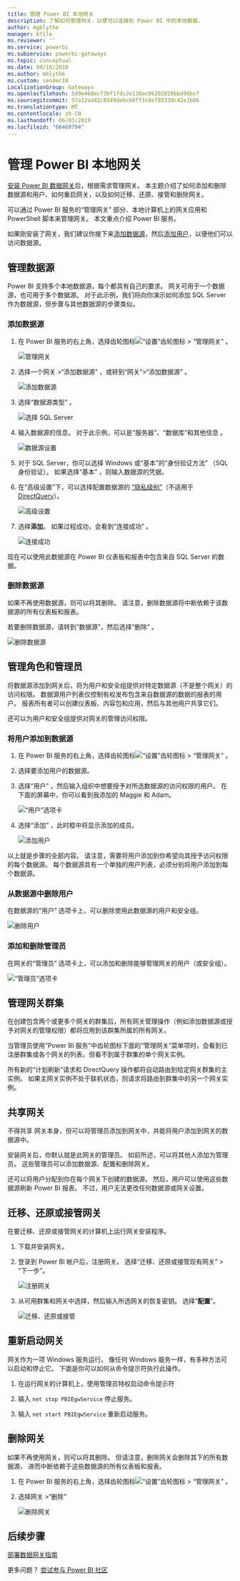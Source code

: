 ```yaml
---
title: 管理 Power BI 本地网关
description: 了解如何管理网关，以便可以连接到 Power BI 中的本地数据。
author: mgblythe
manager: kfile
ms.reviewer: ''
ms.service: powerbi
ms.subservice: powerbi-gateways
ms.topic: conceptual
ms.date: 04/18/2018
ms.author: mblythe
ms.custom: seodec18
LocalizationGroup: Gateways
ms.openlocfilehash: 5d9e468ecf3bf1fdc2e138ac06202820bbd96bcf
ms.sourcegitcommit: 57a12aa42c8549debc60ff1c8e78533dc42e1b86
ms.translationtype: MT
ms.contentlocale: zh-CN
ms.lasthandoff: 06/03/2019
ms.locfileid: "66469794"
---
```

# <a name="manage-a-power-bi-on-premises-gateway"></a>管理 Power BI 本地网关

[安装 Power BI 数据网关](service-gateway-install.md)后，根据需求管理网关。 本主题介绍了如何添加和删除数据源和用户、如何重启网关，以及如何迁移、还原、接管和删除网关。

可以通过 Power BI 服务的“管理网关”  部分、本地计算机上的网关应用和 PowerShell 脚本来管理网关。 本文重点介绍 Power BI 服务。

如果刚安装了网关，我们建议你接下来[添加数据源](#add-a-data-source)，然后[添加用户](#add-users-to-a-data-source)，以便他们可以访问数据源。


## <a name="manage-data-sources"></a>管理数据源

Power BI 支持多个本地数据源，每个都具有自己的要求。 网关可用于一个数据源，也可用于多个数据源。 对于此示例，我们将向你演示如何添加 SQL Server 作为数据源，但步骤与其他数据源的步骤类似。


### <a name="add-a-data-source"></a>添加数据源

1. 在 Power BI 服务的右上角，选择齿轮图标![“设置”齿轮图标](media/service-gateway-manage/icon-gear.png) > “管理网关”  。

    ![管理网关](media/service-gateway-manage/manage-gateways.png)

1. 选择一个网关 >“添加数据源”  ，或转到“网关”>“添加数据源”  。

    ![添加数据源](media/service-gateway-manage/add-data-source.png)

1. 选择“数据源类型”  。

    ![选择 SQL Server](media/service-gateway-manage/select-sql-server.png)


1. 输入数据源的信息。 对于此示例，可以是“服务器”、“数据库”和其他信息   。  

    ![数据源设置](media/service-gateway-manage/data-source-settings.png)

1. 对于 SQL Server，你可以选择 Windows 或“基本”的“身份验证方法”    （SQL 身份验证）。  如果选择“基本”  ，则输入数据源的凭据。

1. 在“高级设置”下，可以选择配置数据源的  [“隐私级别”](https://support.office.com/article/Privacy-levels-Power-Query-CC3EDE4D-359E-4B28-BC72-9BEE7900B540)（不适用于 [DirectQuery](desktop-directquery-about.md)）。

    ![高级设置](media/service-gateway-manage/advanced-settings.png)

1. 选择**添加**。 如果过程成功，会看到“连接成功”  。

    ![连接成功](media/service-gateway-manage/connection-successful.png)

现在可以使用此数据源在 Power BI 仪表板和报表中包含来自 SQL Server 的数据。

### <a name="remove-a-data-source"></a>删除数据源

如果不再使用数据源，则可以将其删除。 请注意，删除数据源将中断依赖于该数据源的所有仪表板和报表。

若要删除数据源，请转到“数据源”，然后选择“删除”  。

![删除数据源](media/service-gateway-manage/remove-data-source.png)


## <a name="manage-users-and-administrators"></a>管理角色和管理员

将数据源添加到网关后，将为用户和安全组提供对特定数据源（不是整个网关）的访问权限。 数据源用户列表仅控制有权发布包含来自数据源的数据的报表的用户。 报表所有者可以创建仪表板、内容包和应用，然后与其他用户共享它们。

还可以为用户和安全组提供对网关的管理访问权限。


### <a name="add-users-to-a-data-source"></a>将用户添加到数据源

1. 在 Power BI 服务的右上角，选择齿轮图标![“设置”齿轮图标](media/service-gateway-manage/icon-gear.png) > “管理网关”  。

2. 选择要添加用户的数据源。

3. 选择“用户”  ，然后输入组织中想要授予对所选数据源的访问权限的用户。 在下面的屏幕中，你可以看到我添加的 Maggie 和 Adam。

    ![“用户”选项卡](media/service-gateway-manage/users-tab.png)

4. 选择“添加”  ，此时框中将显示添加的成员。

    ![添加用户](media/service-gateway-manage/add-user.png)

以上就是步骤的全部内容。 请注意，需要将用户添加到你希望向其授予访问权限的每个数据源。 每个数据源具有一个单独的用户列表，必须分别将用户添加到每个数据源。


### <a name="remove-users-from-a-data-source"></a>从数据源中删除用户

在数据源的“用户”  选项卡上，可以删除使用此数据源的用户和安全组。

![删除用户](media/service-gateway-manage/remove-user.png)


### <a name="add-and-remove-administrators"></a>添加和删除管理员

在网关的“管理员”  选项卡上，可以添加和删除能够管理网关的用户（或安全组）。

![“管理员”选项卡](media/service-gateway-manage/administrators-tab.png)


## <a name="manage-a-gateway-cluster"></a>管理网关群集

在创建包含两个或更多个网关的群集后，所有网关管理操作（例如添加数据源或授予对网关的管理权限）都将应用到该群集所属的所有网关。 

当管理员使用“Power BI 服务”中齿轮图标下面的“管理网关”菜单项时，会看到已注册群集或各个网关的列表，但看不到属于群集的单个网关实例。  

所有新的“计划刷新”请求和 DirectQuery 操作都将自动路由到给定网关群集的主实例。  如果主网关实例不处于联机状态，则请求将路由到群集中的另一个网关实例。


## <a name="share-a-gateway"></a>共享网关

不得共享  网关本身，但可以将管理员添加到网关中，并能将用户添加到网关的数据源中。 

安装网关后，你默认就是此网关的管理员。 如前所述，可以将其他人添加为管理员。 这些管理员可以添加数据源、配置和删除网关。

还可以将用户分配到你在每个网关下创建的数据源。 然后，用户可以使用这些数据源刷新 Power BI 报表。 不过，用户无法更改任何数据源或网关设置。

## <a name="migrate-restore-or-take-over-a-gateway"></a>迁移、还原或接管网关

在要迁移、还原或接管网关的计算机上运行网关安装程序。

1. 下载并安装网关。

2. 登录到 Power BI 帐户后，注册网关。 选择“迁移、还原或接管现有网关”   >   “下一步”。

    ![注册网关](media/service-gateway-manage/register-gateway.png)

3. 从可用群集和网关中选择，然后输入所选网关的恢复密钥。 选择“**配置**”。

    ![迁移、还原或接管](media/service-gateway-manage/migrate-restore-takeover.png)


## <a name="restart-a-gateway"></a>重新启动网关

网关作为一项 Windows 服务运行。 像任何 Windows 服务一样，有多种方法可以启动和停止它。 下面是你可以如何从命令提示符执行此操作。

1. 在运行网关的计算机上，使用管理员特权启动命令提示符

2. 输入 `net stop PBIEgwService` 停止服务。

3. 输入 `net start PBIEgwService` 重新启动服务。


## <a name="remove-a-gateway"></a>删除网关

如果不再使用网关，则可以将其删除。 但请注意，删除网关会删除其下的所有数据源， 进而中断依赖于这些数据源的所有仪表板和报表。

1. 在 Power BI 服务的右上角，选择齿轮图标![“设置”齿轮图标](media/service-gateway-manage/icon-gear.png) > “管理网关”  。

2. 选择网关 >“删除” 
   
   ![删除网关](media/service-gateway-manage/remove-gateway.png)


## <a name="next-steps"></a>后续步骤

[部署数据网关指南](service-gateway-deployment-guidance.md)

更多问题？ [尝试参与 Power BI 社区](http://community.powerbi.com/)
